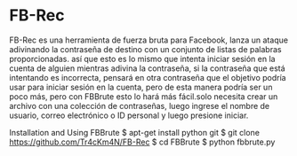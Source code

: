# FB-Rec
FB-Rec es una herramienta de fuerza bruta para Facebook, lanza un ataque adivinando la contraseña de destino con un conjunto de listas de palabras proporcionadas.
así que esto es lo mismo que intenta iniciar sesión en la cuenta de alguien mientras adivina la contraseña, si la contraseña que está intentando es incorrecta, pensará en otra contraseña que el objetivo podría usar para iniciar sesión en la cuenta, pero de esta manera podría ser un poco más, pero con FBBrute esto lo hará más fácil.solo necesita crear un archivo con una colección de contraseñas, luego ingrese el nombre de usuario, correo electrónico o ID personal y luego presione iniciar.

Installation and Using FBBrute
$ apt-get install python git
$ git clone https://github.com/Tr4cKm4N/FB-Rec
$ cd FBBrute
$ python fbbrute.py
